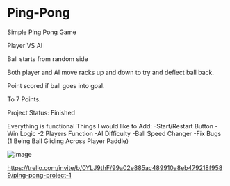 # Ping-Pong

Simple Ping Pong Game

Player VS AI

Ball starts from random side

Both player and AI move racks up and down to try and deflect ball back.

Point scored if ball goes into goal.

To 7 Points.

Project Status: Finished

Everything is functional
Things I would like to Add:
-Start/Restart Button
-Win Logic
-2 Players Function
-AI Difficulty
-Ball Speed Changer
-Fix Bugs (1 Being Ball Gliding Across Player Paddle)


![image](https://user-images.githubusercontent.com/98479310/177248929-50a46889-b270-42a7-83ee-78fba4464ce8.png)


https://trello.com/invite/b/0YLJ9thF/99a02e885ac489910a8eb479218f9589/ping-pong-project-1
